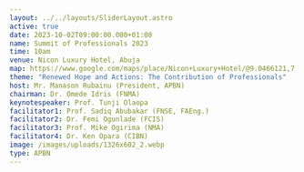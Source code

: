 ```yaml
---
layout: ../../layouts/SliderLayout.astro
active: true
date: 2023-10-02T09:00:00.000+01:00
name: Summit of Professionals 2023
time: 10am
venue: Nicon Luxury Hotel, Abuja
map: https://www.google.com/maps/place/Nicon+Luxury+Hotel/@9.0466121,7.4915338,17z/data=!3m1!4b1!4m10!3m9!1s0x104e0b691b85753f:0xec0f262a5be0fac7!5m3!1s2023-08-27!4m1!1i2!8m2!3d9.0466068!4d7.4941034!16s%2Fg%2F11sg_wtdzq?entry=ttu
theme: "Renewed Hope and Actions: The Contribution of Professionals"
host: Mr. Manason Rubainu (President, APBN)
chairman: Dr. Omede Idris (FNMA)
keynotespeaker: Prof. Tunji Olaopa
facilitator1: Prof. Sadiq Abubakar (FNSE, FAEng.)
facilitator2: Dr. Femi Ogunlade (FCIS)
facilitator3: Prof. Mike Ogirima (NMA)
facilitator4: Dr. Ken Opara (CIBN)
image: /images/uploads/1326x602_2.webp
type: APBN
---
```

